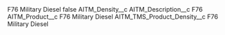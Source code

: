 <?xml version="1.0" encoding="UTF-8"?>
<CustomMetadata xmlns="http://soap.sforce.com/2006/04/metadata" xmlns:xsi="http://www.w3.org/2001/XMLSchema-instance" xmlns:xsd="http://www.w3.org/2001/XMLSchema">
    <label>F76 Military Diesel</label>
    <protected>false</protected>
    <values>
        <field>AITM_Density__c</field>
        <value xsi:nil="true"/>
    </values>
    <values>
        <field>AITM_Description__c</field>
        <value xsi:type="xsd:string">F76</value>
    </values>
    <values>
        <field>AITM_Product__c</field>
        <value xsi:type="xsd:string">F76 Military Diesel</value>
    </values>
    <values>
        <field>AITM_TMS_Product_Density__c</field>
        <value xsi:type="xsd:string">F76 Military Diesel</value>
    </values>
</CustomMetadata>
